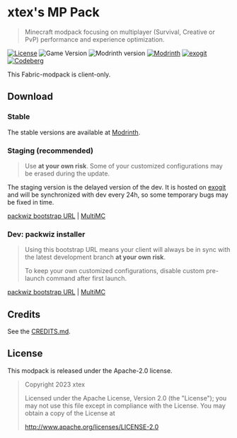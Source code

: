 # xtex's MP Pack

> Minecraft modpack focusing on multiplayer (Survival, Creative or PvP) performance and experience optimization.

[![License](https://img.shields.io/badge/license-Apache--2.0-green?style=flat-square)](https://codeberg.org/xtex/xtex-mp-pack/src/branch/main/LICENSE) ![Game Version](https://img.shields.io/modrinth/game-versions/HsMwyVxf?style=flat-square) ![Modrinth version](https://img.shields.io/modrinth/v/HsMwyVxf?style=flat-square) [![Modrinth](https://img.shields.io/badge/get--stable-modrinth-green?style=flat-square)](https://modrinth.com/modpack/xtex-mp-pack) [![exogit](https://img.shields.io/badge/get--staging-exogit-yellowgreen?style=flat-square)](https://git.exozy.me/xtex/xtex-mp-pack-staging) [![Codeberg](https://img.shields.io/badge/get--dev-codeberg-yellow?style=flat-square)](https://codeberg.org/xtex/xtex-mp-pack)

This Fabric-modpack is client-only.

## Download

### Stable

The stable versions are available at [Modrinth](https://modrinth.com/modpack/xtex-mp-pack).

### Staging (recommended)

> Use **at your own risk**. Some of your customized configurations may be erased during the update.

The staging version is the delayed version of the dev. It is hosted on [exogit](https://exozy.me) and will be synchronized with dev every 24h, so some temporary bugs may be fixed in time.

[packwiz bootstrap URL](https://git.exozy.me/xtex/xtex-mp-pack-staging/raw/branch/main/pack.toml) | [MultiMC](https://cloud.exozy.me/s/2C8NamM8biP4QZz)

### Dev: packwiz installer

> Using this bootstrap URL means your client will always be in sync with the latest development branch **at your own risk**.
>
> To keep your own customized configurations, disable custom pre-launch command after first launch.

[packwiz bootstrap URL](https://codeberg.org/xtex/xtex-mp-pack/raw/branch/main/pack.toml) | [MultiMC](https://cloud.exozy.me/s/yWWfzxpSERF7roF)

## Credits

See the [CREDITS.md](https://codeberg.org/xtex/xtex-mp-pack/src/branch/main/CREDITS.md).

## License

This modpack is released under the Apache-2.0 license.

> Copyright 2023 xtex
>
> Licensed under the Apache License, Version 2.0 (the "License");
> you may not use this file except in compliance with the License.
> You may obtain a copy of the License at
>
> http://www.apache.org/licenses/LICENSE-2.0